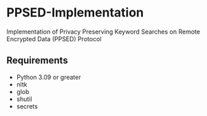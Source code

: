 # PPSED-Implementation

Implementation of Privacy Preserving Keyword Searches on Remote Encrypted Data (PPSED) Protocol

## Requirements

- Python 3.09 or greater
- nltk
- glob
- shutil
- secrets
